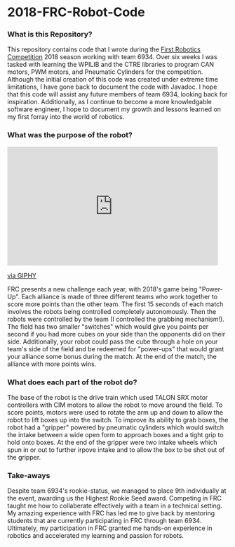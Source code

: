 # 2018-FRC-Robot-Code

### What is this Repository?
This repository contains code that I wrote during the [First Robotics Competition](https://en.wikipedia.org/wiki/FIRST_Robotics_Competition) 2018 season working with team 6934. Over six weeks I was tasked with learning the WPILIB 
and the CTRE libraries to program CAN motors, PWM motors, and Pneumatic Cylinders for the competition. Although the
initial creation of this code was created under extreme time limitations, I have gone back to document the code with Javadoc. I 
hope that this code will assist any future members of team 6934, looking back for inspiration. Additionally, as I continue to
become a more knowledgable software engineer, I hope to document my growth and lessons learned on my first forray into the world
of robotics.

### What was the purpose of the robot?
<iframe src="https://giphy.com/embed/Ll3TO0z1O7oCRtXcaC" width="480" height="270" frameBorder="0" class="giphy-embed" allowFullScreen></iframe><p><a href="https://giphy.com/gifs/Ll3TO0z1O7oCRtXcaC">via GIPHY</a></p>

FRC presents a new challenge each year, with 2018's game being "Power-Up". Each alliance is made of three different teams who work 
together to score more points than the other team. The first 15 seconds of each match involves the robots being controlled 
completely autonomously. Then the robots were controlled by the team (I controlled the grabbing mechanism!). The field has two 
smaller "switches" which would give you points per second if you had more cubes on your side than the opponents did on their side. 
Additionally, your robot could pass the cube through a hole on your team's side of the field and be redeemed for "power-ups" that
would grant your alliance some bonus during the match. At the end of the match, the alliance with more points wins.

### What does each part of the robot do?
The base of the robot is the drive train which used TALON SRX motor controllers with CIM motors to allow the robot to move around
the field. To score points, motors were used to rotate the arm up and down to allow the robot to lift boxes up into the switch.
To improve its ability to grab boxes, the robot had a "gripper" powered by pneumatic cylinders which would switch the intake 
between a wide open form to approach boxes and a tight grip to hold onto boxes. At the end of the gripper were two intake wheels
which spun in or out to further irpove intake and to allow the box to be shot out of the gripper. 

### Take-aways
Despite team 6934's rookie-status, we managed to place 9th individually at the event, awarding us the Highest Rookie Seed award.
Competing in FRC taught me how to collaberate effectively with a team in a technical setting. My amazing experience with FRC
has led me to give back by mentoring students that are currently participating in FRC through team 6934. Ultimately, my
participation in FRC granted me hands-on experience in robotics and accelerated my learning and passion for robots.
